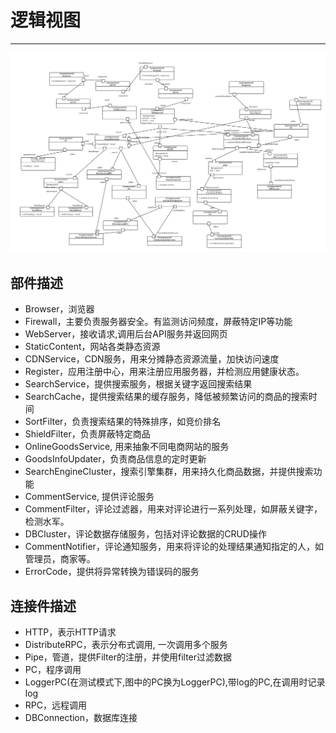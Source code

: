 # 逻辑视图

---

![](/assets/最终逻辑视图.png)

## 部件描述

* Browser，浏览器
* Firewall，主要负责服务器安全。有监测访问频度，屏蔽特定IP等功能
* WebServer，接收请求,调用后台API服务并返回网页
* StaticContent，网站各类静态资源
* CDNService，CDN服务，用来分摊静态资源流量，加快访问速度
* Register，应用注册中心，用来注册应用服务器，并检测应用健康状态。
* SearchService，提供搜索服务，根据关键字返回搜索结果
* SearchCache，提供搜索结果的缓存服务，降低被频繁访问的商品的搜索时间
* SortFilter，负责搜索结果的特殊排序，如竞价排名
* ShieldFilter，负责屏蔽特定商品
* OnlineGoodsService, 用来抽象不同电商网站的服务
* GoodsInfoUpdater，负责商品信息的定时更新
* SearchEngineCluster，搜索引擎集群，用来持久化商品数据，并提供搜索功能
* CommentService, 提供评论服务
* CommentFilter，评论过滤器，用来对评论进行一系列处理，如屏蔽关键字，检测水军。
* DBCluster，评论数据存储服务，包括对评论数据的CRUD操作
* CommentNotifier，评论通知服务，用来将评论的处理结果通知指定的人，如管理员，商家等。
* ErrorCode，提供将异常转换为错误码的服务


## 连接件描述

* HTTP，表示HTTP请求
* DistributeRPC，表示分布式调用, 一次调用多个服务
* Pipe，管道，提供Filter的注册，并使用filter过滤数据
* PC，程序调用
* LoggerPC(在测试模式下,图中的PC换为LoggerPC),带log的PC,在调用时记录log
* RPC，远程调用
* DBConnection，数据库连接



